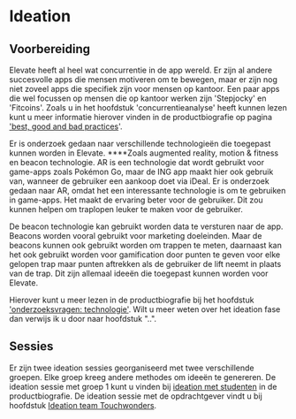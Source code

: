 # Ideation

## Voorbereiding

Elevate heeft al heel wat concurrentie in de app wereld. Er zijn al andere succesvolle apps die mensen motiveren om te bewegen, maar er zijn nog niet zoveel apps die specifiek zijn voor mensen op kantoor. Een paar apps die wel focussen op mensen die op kantoor werken zijn 'Stepjocky' en 'Fitcoins'. Zoals u in het hoofdstuk 'concurrentieanalyse' heeft kunnen lezen kunt u meer informatie hierover vinden in de productbiografie op pagina ['best, good and bad practices](https://s-sontoidjojo.gitbook.io/productbiografie/understand-and-empathize/onderzoeksmethodes/best-good-and-bad-practices)'.

Er is onderzoek gedaan naar verschillende technologieën die toegepast kunnen worden in Elevate. ****Zoals augmented reality, motion & fitness en beacon technologie. AR is een technologie dat wordt gebruikt voor game-apps zoals Pokémon Go, maar de ING app maakt hier ook gebruik van, wanneer de gebruiker een aankoop doet via iDeal. Er is onderzoek gedaan naar AR, omdat het een interessante technologie is om te gebruiken in game-apps. Het maakt de ervaring beter voor de gebruiker. Dit zou kunnen helpen om traplopen leuker te maken voor de gebruiker. 

De beacon technologie kan gebruikt worden data te versturen naar de app. Beacons worden vooral gebruikt voor marketing doeleinden. Maar de beacons kunnen ook gebruikt worden om trappen te meten, daarnaast kan het ook gebruikt worden voor gamification door punten te geven voor elke gelopen trap maar punten aftrekken als de gebruiker de lift neemt in plaats van de trap. Dit zijn allemaal ideeën die toegepast kunnen worden voor Elevate.

Hierover kunt u meer lezen in de productbiografie bij het hoofdstuk ['onderzoeksvragen: technologie'](https://s-sontoidjojo.gitbook.io/productbiografie/understand-and-empathize/literatuur-onderzoek/technologie-onderzoek/onderzoeksvragen-technologie). Wilt u meer weten over het ideation fase dan verwijs ik u door naar hoofdstuk "..".

## Sessies

Er zijn twee ideation sessies georganiseerd met twee verschillende groepen. Elke groep kreeg andere methodes om ideeën te genereren. De ideation sessie met groep 1 kunt u vinden bij [ideation met studenten](https://s-sontoidjojo.gitbook.io/productbiografie/frame-problem-and-ideate/ideation-medestudenten) in de productbiografie. De ideation sessie met de opdrachtgever vindt u bij hoofdstuk [Ideation team Touchwonders](https://s-sontoidjojo.gitbook.io/productbiografie/frame-problem-and-ideate/ideation-team-touchwonders). 



